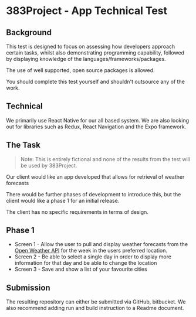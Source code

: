 # 383Project - App Technical Test

## Background
This test is designed to focus on assessing how developers approach certain tasks, whilst also demonstrating programming
capability, followed by displaying knowledge of the languages/frameworks/packages.

The use of well supported, open source packages is allowed.

You should complete this test yourself and shouldn't outsource any of the work.

## Technical
We primarily use React Native for our all based system. We are also looking out for libraries such as Redux, React Navigation and the Expo framework.

## The Task

> Note: This is entirely fictional and none of the results from the test will be used by 383Project.

Our client would like an app developed that allows for retrieval of weather forecasts

There would be further phases of development to introduce this, but the client would like a phase 1 for an initial release.

The client has no specific requirements in terms of design.

## Phase 1

  - Screen 1 - Allow the user to pull and display weather forecasts from the [Open Weather API](https://openweathermap.org/api) for the 
week in the users preferred location.
  - Screen 2 - Be able to select a single day in order to display more information for that day and be able to change the location
  - Screen 3 - Save and show a list of your favourite cities

## Submission

The resulting repository can either be submitted via GitHub, bitbucket. We also recommend adding run and build instruction to a Readme document.
